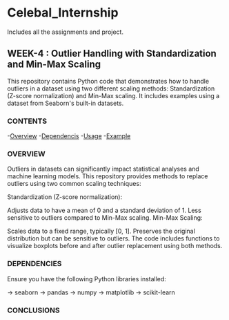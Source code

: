 # Celebal_Internship
Includes all the assignments and project.

## WEEK-4 : Outlier Handling with Standardization and Min-Max Scaling
This repository contains Python code that demonstrates how to handle outliers in a dataset using two different scaling methods: Standardization (Z-score normalization) and Min-Max scaling. It includes examples using a dataset from Seaborn's built-in datasets.

### CONTENTS
-[Overview](#overview)
-[Dependencis](#dependencies)
-[Usage](#usage)
-[Example](#example)

### OVERVIEW
Outliers in datasets can significantly impact statistical analyses and machine learning models. This repository provides methods to replace outliers using two common scaling techniques:

Standardization (Z-score normalization):

Adjusts data to have a mean of 0 and a standard deviation of 1.
Less sensitive to outliers compared to Min-Max scaling.
Min-Max Scaling:

Scales data to a fixed range, typically [0, 1].
Preserves the original distribution but can be sensitive to outliers.
The code includes functions to visualize boxplots before and after outlier replacement using both methods.

### DEPENDENCIES
Ensure you have the following Python libraries installed:

-> seaborn
-> pandas
-> numpy
-> matplotlib
-> scikit-learn

### CONCLUSIONS




